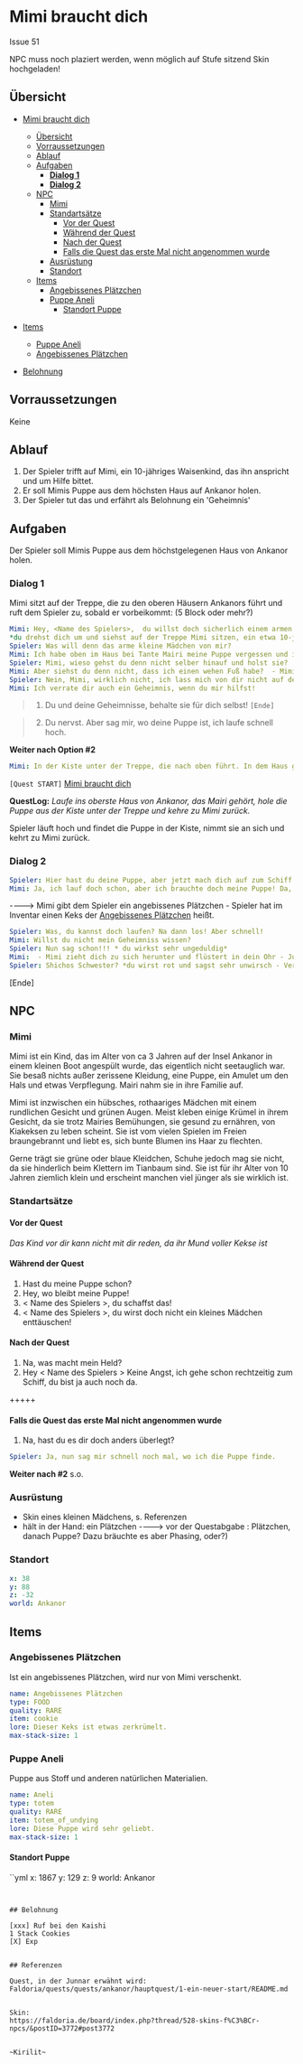 # Mimi braucht dich

Issue 51

NPC muss noch plaziert werden, wenn möglich auf Stufe sitzend
Skin hochgeladen!



## Übersicht 

- [Mimi braucht dich](#mimi-braucht-dich)
  - [Übersicht](#%C3%BCbersicht)
  - [Vorraussetzungen](#vorraussetzungen)
  - [Ablauf](#ablauf)
  - [Aufgaben](#aufgaben)
    - [**Dialog 1**](#dialog-1)
    - [**Dialog 2**](#dialog-2)
  - [NPC](#npc)
    - [Mimi](#mimi)
    - [Standartsätze](#standarts%C3%A4tze)
      - [Vor der Quest](#vor-der-quest)
      - [Während der Quest](#w%C3%A4hrend-der-quest)
      - [Nach der Quest](#nach-der-quest)
      - [Falls die Quest das erste Mal nicht angenommen wurde](#falls-die-quest-das-erste-mal-nicht-angenommen-wurde)
    - [Ausrüstung](#ausr%C3%BCstung)
    - [Standort](#standort)
  - [Items](#items)
    - [Angebissenes Plätzchen](#angebissenes-pl%C3%A4tzchen)
    - [Puppe Aneli](#puppe-aneli)
      - [Standort Puppe](#standort-puppe)
       
-  [Items](#items)
    - [Puppe Aneli](#puppe-aneli)
    - [Angebissenes Plätzchen](#angebissenes-plaetzchen)
  
- [Belohnung](#belohnung)

## Vorraussetzungen

Keine

## Ablauf

1. Der Spieler trifft auf Mimi, ein 10-jähriges Waisenkind, das ihn anspricht und um Hilfe bittet.
2. Er soll Mimis Puppe aus dem höchsten Haus auf Ankanor holen.
3. Der Spieler tut das und erfährt als Belohnung ein 'Geheimnis'


## Aufgaben

Der Spieler soll Mimis Puppe aus dem höchstgelegenen Haus von Ankanor holen.

### **Dialog 1**

Mimi sitzt auf der Treppe, die zu den oberen Häusern Ankanors führt und ruft dem Spieler zu, sobald er vorbeikommt: (5 Block oder mehr?)

```yml
Mimi: Hey, <Name des Spielers>,  du willst doch sicherlich einem armen kleinen Mädchen helfen? 
*du drehst dich um und siehst auf der Treppe Mimi sitzen, ein etwa 10-jähriges Mädchen, das du vom Sehen her kennst*
Spieler: Was will denn das arme kleine Mädchen von mir? 
Mimi: Ich habe oben im Haus bei Tante Mairi meine Puppe vergessen und ich brauche sie wirklich dringend!
Spieler: Mimi, wieso gehst du denn nicht selber hinauf und holst sie?
Mimi: Aber siehst du denn nicht, dass ich einen wehen Fuß habe?  - Mimi hält dir ihr Bein hin, das mit ein paar losen Stoffstreifen umwickelt ist - 
Spieler: Nein, Mimi, wirklich nicht, ich lass mich von dir nicht auf den Arm nehmen. Geh und hold dir deine Puppe selbst und dann schau, dass du zum Schiff kommst. Weißt du nicht, dass wir alle weg müssen, weil Agnatus und seine bösen Männer kommen? Ich habe jetzt Wichtigeres zu tun. 
Mimi: Ich verrate dir auch ein Geheimnis, wenn du mir hilfst!
```
> 1. Du und deine Geheimnisse, behalte sie für dich selbst! `[Ende]`

> 2. Du nervst. Aber sag mir, wo deine Puppe ist, ich laufe schnell hoch. 

**Weiter nach Option #2**

```yml
Mimi: In der Kiste unter der Treppe, die nach oben führt. In dem Haus ganz oben, nicht dort, wo Bürgermeister Roschik wohnt. Danke, <Name des Spielers>, du bist einfach großartig! 
```


`[Quest START]` [Mimi braucht dich](#mimi-braucht-dich)

**QuestLog:** *Laufe ins oberste Haus von Ankanor, das Mairi gehört, hole die Puppe aus der Kiste unter der Treppe und kehre zu Mimi zurück.*

Spieler läuft hoch und findet die Puppe in der Kiste, nimmt sie an sich und kehrt zu Mimi zurück. 

### **Dialog 2**
```yml
Spieler: Hier hast du deine Puppe, aber jetzt mach dich auf zum Schiff!  
Mimi: Ja, ich lauf doch schon, aber ich brauchte doch meine Puppe! Da, du kannst die Hälfte meines Plätzchens haben. 
```
----> Mimi gibt dem Spieler ein angebissenes Plätzchen - Spieler hat im Inventar einen Keks der [Angebissenes Plätzchen](#angebissenes-plaetzchen) heißt.

```yml
Spieler: Was, du kannst doch laufen? Na dann los! Aber schnell!
Mimi: Willst du nicht mein Geheimniss wissen?
Spieler: Nun sag schon!!! * du wirkst sehr ungeduldig* 
Mimi:  - Mimi zieht dich zu sich herunter und flüstert in dein Ohr - Junnar mag dich! 
Spieler: Shichos Schwester? *du wirst rot und sagst sehr unwirsch - Verschwinde! Auf zum Schiff!*
 ```
[Ende]

## NPC

### Mimi

Mimi ist ein Kind, das im Alter von ca 3 Jahren auf der Insel Ankanor in einem kleinen Boot angespült wurde, das eigentlich nicht seetauglich war. Sie besaß nichts außer zerissene Kleidung, eine Puppe, ein Amulet um den Hals und etwas Verpflegung. Mairi nahm sie in ihre Familie auf.

Mimi ist inzwischen ein hübsches, rothaariges Mädchen mit einem rundlichen Gesicht und grünen Augen. Meist kleben einige Krümel in ihrem Gesicht, da sie trotz Mairies Bemühungen, sie gesund zu ernähren, von Kiakeksen zu leben scheint. Sie ist vom vielen Spielen im Freien braungebrannt und liebt es, sich bunte Blumen ins Haar zu flechten.

Gerne trägt sie grüne oder blaue Kleidchen, Schuhe jedoch mag sie nicht, da sie hinderlich beim Klettern im Tianbaum sind. Sie ist für ihr Alter von 10 Jahren ziemlich klein und erscheint manchen viel jünger als sie wirklich ist. 


### Standartsätze

#### Vor der Quest

*Das Kind vor dir kann nicht mit dir reden, da ihr Mund voller Kekse ist*

#### Während der Quest

1. Hast du meine Puppe schon?
2. Hey, wo bleibt meine Puppe!
3. < Name des Spielers >, du schaffst das!
4. < Name des Spielers >, du wirst doch nicht ein kleines Mädchen enttäuschen!


#### Nach der Quest

1. Na, was macht mein Held? 
2. Hey < Name des Spielers > Keine Angst, ich gehe schon rechtzeitig zum Schiff, du bist ja auch noch da. 


+++++

#### Falls die Quest das erste Mal nicht angenommen wurde

1. Na, hast du es dir doch anders überlegt?

```yml
Spieler: Ja, nun sag mir schnell noch mal, wo ich die Puppe finde. 
```

**Weiter nach #2**  s.o.

### Ausrüstung

 - Skin eines kleinen Mädchens, s. Referenzen
 - hält in der Hand:  ein Plätzchen
 ----> vor der Questabgabe : Plätzchen, danach Puppe? Dazu bräuchte es aber Phasing, oder?)


### Standort

```yml
x: 38
y: 88
z: -32
world: Ankanor
``` 

## Items

### Angebissenes Plätzchen

Ist ein angebissenes Plätzchen, wird nur von Mimi verschenkt.

```yml
name: Angebissenes Plätzchen
type: FOOD
quality: RARE
item: cookie
lore: Dieser Keks ist etwas zerkrümelt.
max-stack-size: 1
```

### Puppe Aneli

Puppe aus Stoff und anderen natürlichen Materialien.

```yml
name: Aneli
type: totem
quality: RARE
item: totem_of_undying
lore: Diese Puppe wird sehr geliebt.
max-stack-size: 1
```

#### Standort Puppe
``yml
x: 1867
y: 129
z: 9
world: Ankanor
``` 


## Belohnung

[xxx] Ruf bei den Kaishi
1 Stack Cookies
[X] Exp


## Referenzen

Quest, in der Junnar erwähnt wird: Faldoria/quests/quests/ankanor/hauptquest/1-ein-neuer-start/README.md


Skin: 
https://faldoria.de/board/index.php?thread/528-skins-f%C3%BCr-npcs/&postID=3772#post3772


~Kirilit~











